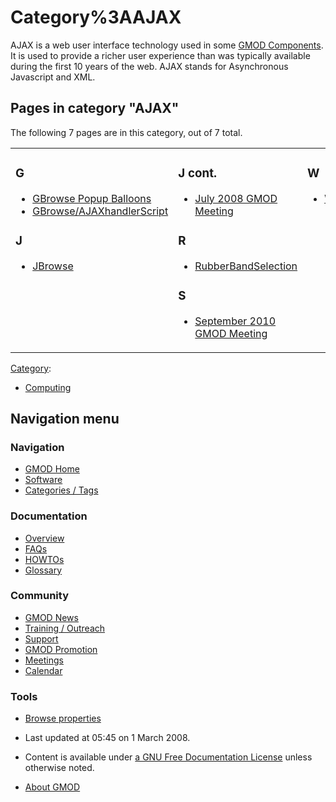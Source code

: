 



<span id="top"></span>




# <span dir="auto">Category%3AAJAX</span>









AJAX is a web user interface technology used in some [GMOD
Components](GMOD_Components "GMOD Components"). It is used to provide a
richer user experience than was typically available during the first 10
years of the web. AJAX stands for Asynchronous Javascript and XML.


## Pages in category "AJAX"

The following 7 pages are in this category, out of 7 total.



<table style="width: 100%;">
<colgroup>
<col style="width: 33%" />
<col style="width: 33%" />
<col style="width: 33%" />
</colgroup>
<tbody>
<tr class="odd" style="vertical-align: top;">
<td style="width: 33.3%"><h3 id="g">G</h3>
<ul>
<li><a href="GBrowse_Popup_Balloons"
title="GBrowse Popup Balloons">GBrowse Popup Balloons</a></li>
<li><a href="GBrowse/AJAXhandlerScript"
title="GBrowse/AJAXhandlerScript">GBrowse/AJAXhandlerScript</a></li>
</ul>
<h3 id="j">J</h3>
<ul>
<li><a href="JBrowse.1" title="JBrowse">JBrowse</a></li>
</ul></td>
<td style="width: 33.3%"><h3 id="j-cont.">J cont.</h3>
<ul>
<li><a href="July_2008_GMOD_Meeting" title="July 2008 GMOD Meeting">July
2008 GMOD Meeting</a></li>
</ul>
<h3 id="r">R</h3>
<ul>
<li><a href="RubberBandSelection"
title="RubberBandSelection">RubberBandSelection</a></li>
</ul>
<h3 id="s">S</h3>
<ul>
<li><a href="September_2010_GMOD_Meeting"
title="September 2010 GMOD Meeting">September 2010 GMOD Meeting</a></li>
</ul></td>
<td style="width: 33.3%"><h3 id="w">W</h3>
<ul>
<li><a href="WebApollo.1" title="WebApollo">WebApollo</a></li>
</ul></td>
</tr>
</tbody>
</table>







[Category](Special%3ACategories "Special%3ACategories"):

- [Computing](Category%3AComputing "Category%3AComputing")






## Navigation menu









### Navigation



- <span id="n-GMOD-Home">[GMOD Home](Main_Page)</span>
- <span id="n-Software">[Software](GMOD_Components)</span>
- <span id="n-Categories-.2F-Tags">[Categories /
  Tags](Categories)</span>




### Documentation



- <span id="n-Overview">[Overview](Overview)</span>
- <span id="n-FAQs">[FAQs](Category%3AFAQ)</span>
- <span id="n-HOWTOs">[HOWTOs](Category%3AHOWTO)</span>
- <span id="n-Glossary">[Glossary](Glossary)</span>




### Community



- <span id="n-GMOD-News">[GMOD News](GMOD_News)</span>
- <span id="n-Training-.2F-Outreach">[Training /
  Outreach](Training_and_Outreach)</span>
- <span id="n-Support">[Support](Support)</span>
- <span id="n-GMOD-Promotion">[GMOD Promotion](GMOD_Promotion)</span>
- <span id="n-Meetings">[Meetings](Meetings)</span>
- <span id="n-Calendar">[Calendar](Calendar)</span>




### Tools

- <span id="t-smwbrowselink"><a href="Special%3ABrowse/Category%3AAJAX" rel="smw-browse">Browse
  properties</a></span>



- <span id="footer-info-lastmod">Last updated at 05:45 on 1 March
  2008.</span>
<!-- - <span id="footer-info-viewcount">25,248 page views.</span> -->
- <span id="footer-info-copyright">Content is available under
  <a href="http://www.gnu.org/licenses/fdl-1.3.html" class="external"
  rel="nofollow">a GNU Free Documentation License</a> unless otherwise
  noted.</span>

<!-- -->

- <span id="footer-places-about">[About
  GMOD](GMOD%3AAbout "GMOD%3AAbout")</span>

<!-- -->




